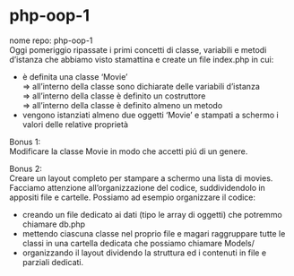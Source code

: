 # php-oop-1

nome repo: php-oop-1  
Oggi pomeriggio ripassate i primi concetti di classe, variabili e metodi d’istanza che abbiamo visto stamattina e create un file index.php in cui:  
 - è definita una classe ‘Movie’  
   => all’interno della classe sono dichiarate delle variabili d’istanza  
   => all’interno della classe è definito un costruttore  
   => all’interno della classe è definito almeno un metodo  
- vengono istanziati almeno due oggetti ‘Movie’ e stampati a schermo i valori delle relative proprietà  
  
Bonus 1:  
Modificare la classe Movie in modo che accetti piú di un genere.  
  
Bonus 2:  
Creare un layout completo per stampare a schermo una lista di movies.  
Facciamo attenzione all’organizzazione del codice, suddividendolo in appositi file e cartelle. Possiamo ad esempio organizzare il codice:  
- creando un file dedicato ai dati (tipo le array di oggetti) che potremmo chiamare db.php  
- mettendo ciascuna classe nel proprio file e magari raggruppare tutte le classi in una cartella dedicata che possiamo chiamare Models/  
- organizzando il layout dividendo la struttura ed i contenuti in file e parziali dedicati.  
